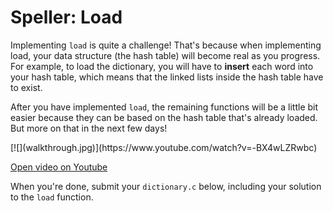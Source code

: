 # Speller: Load

Implementing `load` is quite a challenge! That's because when implementing load, your data structure (the hash table) will become real as you progress. For example, to load the dictionary, you will have to **insert** each word into your hash table, which means that the linked lists inside the hash table have to exist.

After you have implemented `load`, the remaining functions will be a little bit easier because they can be based on the hash table that's already loaded. But more on that in the next few days!

<div markdown="1" class="extend">
[![](walkthrough.jpg)](https://www.youtube.com/watch?v=-BX4wLZRwbc)
</div>

[Open video on Youtube](https://www.youtube.com/watch?v=-BX4wLZRwbc)

When you're done, submit your `dictionary.c` below, including your solution to the `load` function.
